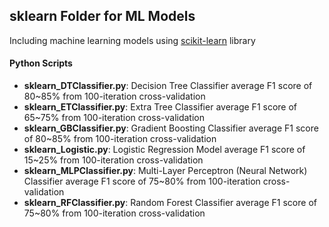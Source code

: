 ## sklearn Folder for ML Models
Including machine learning models using <a href="http://scikit-learn.org/stable/">scikit-learn</a> library

#### Python Scripts
* **sklearn_DTClassifier.py**: Decision Tree Classifier
  average F1 score of 80~85% from 100-iteration cross-validation
* **sklearn_ETClassifier.py**: Extra Tree Classifier
  average F1 score of 65~75% from 100-iteration cross-validation
* **sklearn_GBClassifier.py**: Gradient Boosting Classifier
  average F1 score of 80~85% from 100-iteration cross-validation
* **sklearn_Logistic.py**: Logistic Regression Model
  average F1 score of 15~25% from 100-iteration cross-validation
* **sklearn_MLPClassifier.py**: Multi-Layer Perceptron (Neural Network) Classifier
  average F1 score of 75~80% from 100-iteration cross-validation
* **sklearn_RFClassifier.py**: Random Forest Classifier
  average F1 score of 75~80% from 100-iteration cross-validation
